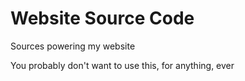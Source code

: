 # Website Source Code

Sources powering my website

You probably don't want to use this, for anything, ever

